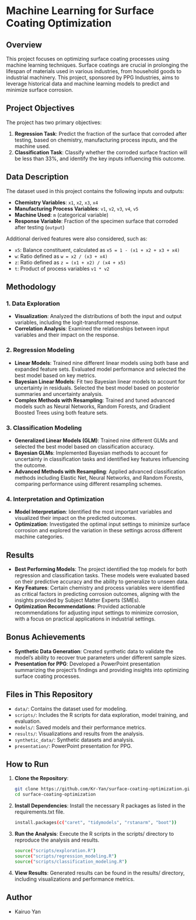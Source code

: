 # Machine Learning for Surface Coating Optimization

## Overview

This project focuses on optimizing surface coating processes using machine learning techniques. Surface coatings are crucial in prolonging the lifespan of materials used in various industries, from household goods to industrial machinery. This project, sponsored by PPG Industries, aims to leverage historical data and machine learning models to predict and minimize surface corrosion.

## Project Objectives

The project has two primary objectives:

1. **Regression Task**: Predict the fraction of the surface that corroded after testing, based on chemistry, manufacturing process inputs, and the machine used.
2. **Classification Task**: Classify whether the corroded surface fraction will be less than 33%, and identify the key inputs influencing this outcome.

## Data Description

The dataset used in this project contains the following inputs and outputs:

- **Chemistry Variables**: `x1`, `x2`, `x3`, `x4`
- **Manufacturing Process Variables**: `v1`, `v2`, `v3`, `v4`, `v5`
- **Machine Used**: `m` (categorical variable)
- **Response Variable**: Fraction of the specimen surface that corroded after testing (`output`)

Additional derived features were also considered, such as:
- `x5`: Balance constituent, calculated as `x5 = 1 - (x1 + x2 + x3 + x4)`
- `w`: Ratio defined as `w = x2 / (x3 + x4)`
- `z`: Ratio defined as `z = (x1 + x2) / (x4 + x5)`
- `t`: Product of process variables `v1 * v2`

## Methodology

### 1. Data Exploration
- **Visualization**: Analyzed the distributions of both the input and output variables, including the logit-transformed response.
- **Correlation Analysis**: Examined the relationships between input variables and their impact on the response.

### 2. Regression Modeling
- **Linear Models**: Trained nine different linear models using both base and expanded feature sets. Evaluated model performance and selected the best model based on key metrics.
- **Bayesian Linear Models**: Fit two Bayesian linear models to account for uncertainty in residuals. Selected the best model based on posterior summaries and uncertainty analysis.
- **Complex Methods with Resampling**: Trained and tuned advanced models such as Neural Networks, Random Forests, and Gradient Boosted Trees using both feature sets.

### 3. Classification Modeling
- **Generalized Linear Models (GLM)**: Trained nine different GLMs and selected the best model based on classification accuracy.
- **Bayesian GLMs**: Implemented Bayesian methods to account for uncertainty in classification tasks and identified key features influencing the outcome.
- **Advanced Methods with Resampling**: Applied advanced classification methods including Elastic Net, Neural Networks, and Random Forests, comparing performance using different resampling schemes.

### 4. Interpretation and Optimization
- **Model Interpretation**: Identified the most important variables and visualized their impact on the predicted outcomes.
- **Optimization**: Investigated the optimal input settings to minimize surface corrosion and explored the variation in these settings across different machine categories.

## Results

- **Best Performing Models**: The project identified the top models for both regression and classification tasks. These models were evaluated based on their predictive accuracy and the ability to generalize to unseen data.
- **Key Features**: Certain chemistry and process variables were identified as critical factors in predicting corrosion outcomes, aligning with the insights provided by Subject Matter Experts (SMEs).
- **Optimization Recommendations**: Provided actionable recommendations for adjusting input settings to minimize corrosion, with a focus on practical applications in industrial settings.

## Bonus Achievements

- **Synthetic Data Generation**: Created synthetic data to validate the model’s ability to recover true parameters under different sample sizes.
- **Presentation for PPG**: Developed a PowerPoint presentation summarizing the project’s findings and providing insights into optimizing surface coating processes.

## Files in This Repository

- `data/`: Contains the dataset used for modeling.
- `scripts/`: Includes the R scripts for data exploration, model training, and evaluation.
- `models/`: Saved models and their performance metrics.
- `results/`: Visualizations and results from the analysis.
- `synthetic_data/`: Synthetic datasets and analysis.
- `presentation/`: PowerPoint presentation for PPG.

## How to Run

1. **Clone the Repository**:
   ```bash
   git clone https://github.com/Kr-Yan/surface-coating-optimization.git
   cd surface-coating-optimization

2. **Install Dependencies**:
   Install the necessary R packages as listed in the requirements.txt file.
   ```bash
   install.packages(c("caret", "tidymodels", "rstanarm", "boot"))

3. **Run the Analysis**:
   Execute the R scripts in the scripts/ directory to reproduce the analysis and results.
   ```bash
   source("scripts/exploration.R")
   source("scripts/regression_modeling.R")
   source("scripts/classification_modeling.R")

4. **View Results**:
   Generated results can be found in the results/ directory, including visualizations and performance metrics.

## Author
- Kairuo Yan

